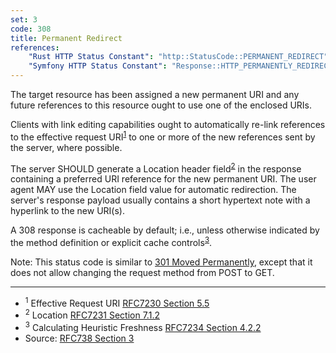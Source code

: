 ```yaml
---
set: 3
code: 308
title: Permanent Redirect
references:
    "Rust HTTP Status Constant": "http::StatusCode::PERMANENT_REDIRECT"
    "Symfony HTTP Status Constant": "Response::HTTP_PERMANENTLY_REDIRECT"
---
```


The target resource has been assigned a new permanent URI and any future references to this resource ought to use one of the enclosed URIs.

Clients with link editing capabilities ought to automatically re-link references to the effective request URI<sup>[1](#ref-1)</sup> to one or more of the new references sent by the server, where possible.

The server SHOULD generate a Location header field<sup>[2](#ref-2)</sup> in the response containing a preferred URI reference for the new permanent URI. The user agent MAY use the Location field value for automatic redirection. The server's response payload usually contains a short hypertext note with a hyperlink to the new URI(s).

A 308 response is cacheable by default; i.e., unless otherwise indicated by the method definition or explicit cache controls<sup>[3](#ref-3)</sup>.

Note: This status code is similar to [301 Moved Permanently](/301), except that it does not allow changing the request method from POST to GET.

---

* <span id="ref-1"><sup>1</sup> Effective Request URI
[RFC7230 Section 5.5][2]</span>
* <span id="ref-2"><sup>2</sup> Location [RFC7231 Section 7.1.2][3]</span>
* <span id="ref-3"><sup>3</sup> Calculating Heuristic Freshness
[RFC7234 Section 4.2.2][4]</span>
* Source: [RFC738 Section 3][1]

[1]: <http://tools.ietf.org/html/rfc7538#section-3>
[2]: <http://tools.ietf.org/html/rfc7230#section-5.5>
[3]: <http://tools.ietf.org/html/rfc7231#section-7.1.2>
[4]: <http://tools.ietf.org/html/rfc7234#section-4.2.2>
